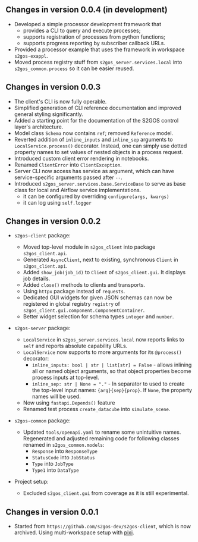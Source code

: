 ## Changes in version 0.0.4 (in development)

- Developed a simple processor development framework that
  - provides a CLI to query and execute processes;  
  - supports registration of processes from python functions;  
  - supports progress reporting by subscriber callback URLs.
- Provided a processor example that uses the framework in workspace 
  `s2gos-exappl`.
- Moved process registry stuff from `s2gos_server.services.local` into 
  `s2gos_common.process` so it can be easier reused.

## Changes in version 0.0.3

- The client's CLI is now fully operable.
- Simplified generation of CLI reference documentation and improved general 
  styling significantly.
- Added a starting point for the documentation of the S2GOS control layer's 
  architecture. 
- Model class `Schema` now contains `ref`; removed `Reference` model. 
- Reverted addition of `inline_inputs` and `inline_sep` arguments to 
  `LocalService.process()` decorator. Instead, one can simply 
  use dotted property names to set values of nested objects in a 
  process request.
- Introduced custom client error rendering in notebooks.
- Renamed `ClientError` into `ClientException`.
- Server CLI now access has service as argument, which can have service-specific 
  arguments passed after `--`.
- Introduced `s2gos_server.services.base.ServiceBase` to serve as base 
  class for local and Airflow service implementations.
  - it can be configured by overriding `configure(args, kwargs)` 
  - it can log using `self.logger`

## Changes in version 0.0.2

- `s2gos-client` package:
  - Moved top-level module in `s2gos_client` into package `s2gos_client.api`.
  - Generated `AsyncClient`, next to existing, synchronous `Client` in `s2gos_client.api`.
  - Added `show_job(job_id)` to `Client` of `s2gos_client.gui`. It displays job details.
  - Added `close()` methods to clients and transports.
  - Using `httpx` package instead of `requests`.
  - Dedicated GUI widgets for given JSON schemas can now be registered in
    global registry `registry` of `s2gos_client.gui.component.ComponentContainer`.
  - Better widget selection for schema types `integer` and `number`.

- `s2gos-server` package:
  - `LocalService` in `s2gos_server.services.local` now reports links to `self`
    and reports absolute capability URLs.
  - `LocalService` now supports to more arguments for its `@process()` decorator:
    - `inline_inputs: bool | str | list[str] = False` - allows inlining all or named 
      object arguments, so that object properties become process inputs at top-level.
    - `inline_sep: str | None = "."` - In separator to used to create the top-level
      input names: `{arg}{sep}{prop}`. If `None`, the property names will be used.
  - Now using `fastapi.Depends()` feature
  - Renamed test process `create_datacube` into `simulate_scene`.

- `s2gos-common` package:
  - Updated `tools/openapi.yaml` to rename some unintuitive names.
    Regenerated and adjusted remaining code for following classes 
    renamed in `s2gos_common.models`:
    - `Response` into `ResponseType`
    - `StatusCode` into `JobStatus`
    - `Type` into `JobType`
    - `Type1` into `DataType`

- Project setup:
  - Excluded `s2gos_client.gui` from coverage as it is still experimental.

## Changes in version 0.0.1

- Started from `https://github.com/s2gos-dev/s2gos-client`, which is now archived.
  Using multi-workspace setup with [pixi](https://pixi.sh).
